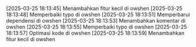 [2025-03-25 18:13:45] Menambahkan fitur kecil di owshen
[2025-03-25 18:13:48] Memperbaiki typo di owshen
[2025-03-25 18:13:51] Memperbarui dependensi di owshen
[2025-03-25 18:13:53] Menambahkan komentar di owshen
[2025-03-25 18:13:55] Memperbaiki typo di owshen
[2025-03-25 18:13:57] Optimasi kode di owshen
[2025-03-25 18:13:59] Menambahkan fitur kecil di owshen
